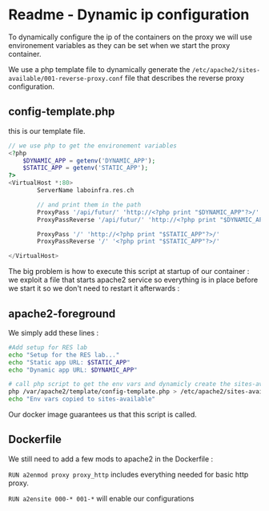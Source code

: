 # Readme - Dynamic ip configuration

To dynamically configure the ip of the containers on the proxy we will use environement variables as they can be set when we start the proxy container.

We use a php template file to dynamically generate the `/etc/apache2/sites-available/001-reverse-proxy.conf` file that describes the reverse proxy configuration.

## config-template.php

this is our template file.

```php
// we use php to get the environement variables
<?php
	$DYNAMIC_APP = getenv('DYNAMIC_APP');
	$STATIC_APP = getenv('STATIC_APP');
?>
<VirtualHost *:80>
        ServerName laboinfra.res.ch

    	// and print them in the path
        ProxyPass '/api/futur/' 'http://<?php print "$DYNAMIC_APP"?>/'
        ProxyPassReverse '/api/futur/' 'http://<?php print "$DYNAMIC_APP"?>/'

        ProxyPass '/' 'http://<?php print "$STATIC_APP"?>/'
        ProxyPassReverse '/' '<?php print "$STATIC_APP"?>/'

</VirtualHost>
```

The big problem is how to execute this script at startup of our container : we exploit a file that starts apache2 service so everything is in place before we start it so we don't need to restart it afterwards :

## apache2-foreground

We simply add these lines :

```bash
#Add setup for RES lab
echo "Setup for the RES lab..."
echo "Static app URL: $STATIC_APP" 
echo "Dynamic app URL: $DYNAMIC_APP"

# call php script to get the env vars and dynamicly create the sites-available virtulhosts config file.
php /var/apache2/template/config-template.php > /etc/apache2/sites-available/001-reverse-proxy.conf
echo "Env vars copied to sites-available"
```

Our docker image guarantees us that this script is called.

## Dockerfile

We still need to add a few mods to apache2 in the Dockerfile :

`RUN a2enmod proxy proxy_http` includes everything needed for basic http proxy.

`RUN a2ensite 000-* 001-*` will enable our configurations